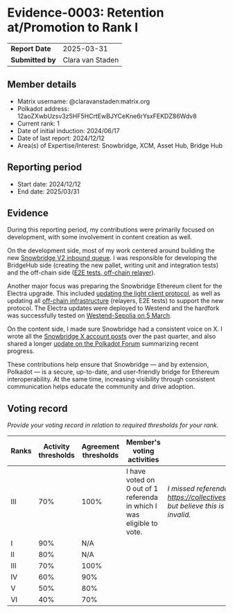 # Evidence-0003: Retention at/Promotion to Rank I

|                 |                  |
| --------------- |------------------|
| **Report Date** | 2025-03-31       |
| **Submitted by**| Clara van Staden |


## Member details

- Matrix username: @claravanstaden:matrix.org
- Polkadot address: 12aoZXwbUzsv3z5HF5HCrtEwBJYCeKne6rYsxFEKDZ86Wdv8
- Current rank: 1
- Date of initial induction:  2024/06/17
- Date of last report: 2024/12/12
- Area(s) of Expertise/Interest: Snowbridge, XCM, Asset Hub, Bridge Hub


## Reporting period

- Start date: 2024/12/12
- End date: 2025/03/31


## Evidence
During this reporting period, my contributions were primarily focused on development, with some involvement in content creation as well.

On the development side, most of my work centered around building the new [Snowbridge V2 inbound queue](https://github.com/paritytech/polkadot-sdk/pull/7402). I was responsible for developing the BridgeHub side (creating the new pallet, writing unit and integration tests) and the off-chain side ([E2E tests, off-chain relayer](https://github.com/Snowfork/snowbridge/pull/1341)).

Another major focus was preparing the Snowbridge Ethereum client for the Electra upgrade. This included [updating the light client protocol](https://github.com/paritytech/polkadot-sdk/pull/7075), as well as updating all [off-chain infrastructure](https://github.com/Snowfork/snowbridge/pull/1283) (relayers, E2E tests) to support the new protocol. The Electra updates were deployed to Westend and the hardfork was successfully tested on [Westend-Sepolia on 5 March](https://bridgehub-westend.subscan.io/event?page=1&time_dimension=date&module=ethereumbeaconclient).

On the content side, I made sure Snowbridge had a consistent voice on X. I wrote all the [Snowbridge X account posts](https://x.com/_snowbridge) over the past quarter, and also shared a longer [update on the Polkadot Forum](https://forum.polkadot.network/t/snowbridge-march-2025-update/12307) summarizing recent progress.

These contributions help ensure that Snowbridge — and by extension, Polkadot — is a secure, up-to-date, and user-friendly bridge for Ethereum interoperability. At the same time, increasing visibility through consistent communication helps educate the community and drive adoption.

## Voting record
*Provide your voting record in relation to required thresholds for your rank.*

|  Ranks | Activity thresholds | Agreement thresholds | Member's voting activities                                            | Comments |
|---|---|---|-----------------------------------------------------------------------|---|
|III|70%   |100%  | I have voted on 0 out of 1 referenda in which I was eligible to vote. |*I missed referenda https://collectives.subsquare.io/fellowship/referenda/301 but believe this is permissible since this referenda was invalid.* |
|I  |90%   |N/A   |                                                                       |  |
|II |80%   |N/A   |                                                                       |  |
|III|70%   |100%  |                                                                       |  |
|IV |60%   |90%   |                                                                       |  |
|V  |50%   |80%   |                                                                       |  |
|VI |40%   |70%   |                                                                       |  |
